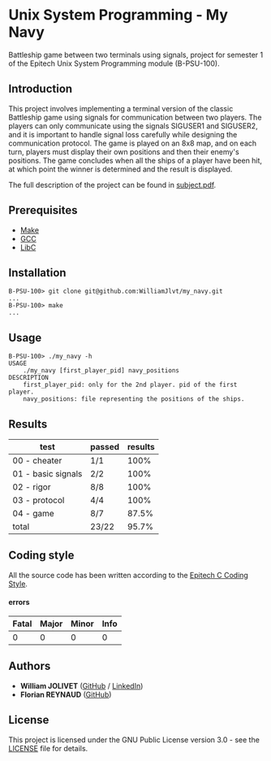 # Unix System Programming - My Navy
 Battleship game between two terminals using signals, project for semester 1 of the Epitech Unix System Programming module (B-PSU-100).

## Introduction
This project involves implementing a terminal version of the classic Battleship game using signals for communication between two players. The players can only communicate using the signals SIGUSER1 and SIGUSER2, and it is important to handle signal loss carefully while designing the communication protocol. The game is played on an 8x8 map, and on each turn, players must display their own positions and then their enemy's positions. The game concludes when all the ships of a player have been hit, at which point the winner is determined and the result is displayed.

The full description of the project can be found in [subject.pdf](pdf/B-PSU-100_my_navy.pdf).

## Prerequisites
 - [Make](https://www.gnu.org/software/make/)
 - [GCC](https://gcc.gnu.org/)
 - [LibC](https://www.gnu.org/software/libc/)

## Installation
```
B-PSU-100> git clone git@github.com:WilliamJlvt/my_navy.git
...
B-PSU-100> make
...
```

## Usage
```
B-PSU-100> ./my_navy -h
USAGE
    ./my_navy [first_player_pid] navy_positions
DESCRIPTION
    first_player_pid: only for the 2nd player. pid of the first player.
    navy_positions: file representing the positions of the ships.
```

## Results
| test                | passed | results |
|---------------------|--------|---------|
| 00 - cheater        | 1/1    | 100%    |
| 01 - basic signals  | 2/2    | 100%    |
| 02 - rigor          | 8/8    | 100%    |
| 03 - protocol       | 4/4    | 100%    |
| 04 - game           | 8/7    | 87.5%   |
| total               | 23/22  | 95.7%   |

## Coding style
All the source code has been written according to the [Epitech C Coding Style](https://williamjlvt.github.io/assets/coding_style/epitech_c_coding_style.pdf).
#### errors
| Fatal | Major  | Minor | Info |
|-------|--------|-------|------|
| 0     | 0      | 0     | 0    |

## Authors
* **William JOLIVET** ([GitHub](https://github.com/WilliamJlvt) / [LinkedIn](https://www.linkedin.com/in/william-jolivet-64951a24b/))
* **Florian REYNAUD** ([GitHub](https://github.com/FLOWleplusbeau))

## License
This project is licensed under the GNU Public License version 3.0 - see the [LICENSE](LICENSE) file for details.

